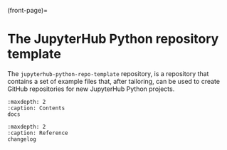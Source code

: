 (front-page)=

# The JupyterHub Python repository template

The `jupyterhub-python-repo-template` repository, is a repository that contains a set of example files that, after tailoring, can be used to create GitHub repositories for new JupyterHub Python projects.

```{toctree}
:maxdepth: 2
:caption: Contents
docs
```

```{toctree}
:maxdepth: 2
:caption: Reference
changelog
```

<!-- testing -->
<!-- packaging -->
<!-- misc -->